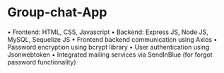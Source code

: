 # Group-chat-App
• Frontend: HTML, CSS, Javascript
• Backend: Express JS, Node JS, MySQL, Sequelize JS
• Frontend backend communication using Axios
• Password encryption using bcrypt library
• User authentication using Jsonwebtoken
• Integrated mailing services via SendInBlue (for forgot password functionality)

